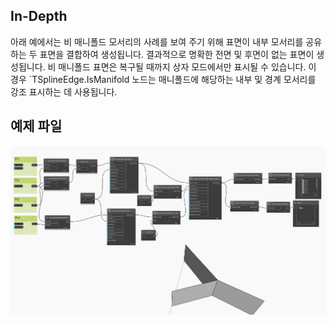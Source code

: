 ## In-Depth
아래 예에서는 비 매니폴드 모서리의 사례를 보여 주기 위해 표면이 내부 모서리를 공유하는 두 표면을 결합하여 생성됩니다. 결과적으로 명확한 전면 및 후면이 없는 표면이 생성됩니다. 비 매니폴드 표면은 복구될 때까지 상자 모드에서만 표시될 수 있습니다. 이 경우 `TSplineEdge.IsManifold 노드는 매니폴드에 해당하는 내부 및 경계 모서리를 강조 표시하는 데 사용됩니다.

## 예제 파일

![Example](./Autodesk.DesignScript.Geometry.TSpline.TSplineEdge.IsManifold_img.jpg)
